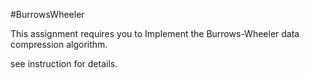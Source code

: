 #BurrowsWheeler

This assignment requires you to Implement the Burrows-Wheeler data compression algorithm.

see instruction for details.
